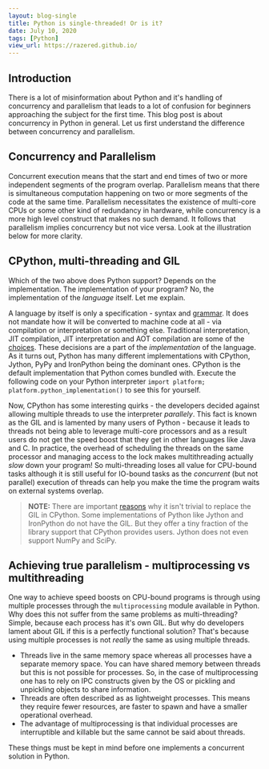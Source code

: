 ```yaml
---
layout: blog-single
title: Python is single-threaded! Or is it?
date: July 10, 2020
tags: [Python] 
view_url: https://razered.github.io/
---
```


## Introduction 
There is a lot of misinformation about Python and it's handling of concurrency and parallelism that leads to a lot of confusion for beginners approaching the subject for the first time. This blog post is about concurrency in Python in general. Let us first understand the difference between concurrency and parallelism.

## Concurrency and Parallelism
Concurrent execution means that the start and end times of two or more independent segments of the program overlap. Parallelism means that there is simultaneous computation happening on two or more segments of the code at the same time. Parallelism necessitates the existence of multi-core CPUs or some other kind of redundancy in hardware, while concurrency is a more high level construct that makes no such demand. It follows that parallelism implies concurrency but not vice versa. Look at the illustration below for more clarity.

## CPython, multi-threading and GIL
Which of the two above does Python support? Depends on the implementation. The implementation of your program? No, the implementation of the _language_ itself. Let me explain.

A language by itself is only a specification - syntax and [grammar](https://docs.python.org/3/reference/grammar.html). It does not mandate how it will be converted to machine code at all - via compilation or interpretation or something else. Traditional interpretation, JIT compilation, JIT interpretation and AOT compilation are some of the [choices](https://softwareengineering.stackexchange.com/questions/246094/understanding-the-differences-traditional-interpreter-jit-compiler-jit-interp). These decisions are a part of the _implementation_ of the language. As it turns out, Python has many different implementations with CPython, Jython, PyPy and IronPython being the dominant ones. CPython is the default implementation that Python comes bundled with. Execute the following code on your Python interpreter `import platform; platform.python_implementation()`  to see this for yourself.

Now, CPython has some interesting quirks - the developers decided against allowing multiple threads to use the interpreter _parallely_. This fact is known as the GIL and is lamented by many users of Python - because it leads to threads not being able to leverage multi-core processors and as a result users do not get the speed boost that they get in other languages like Java and C. In practice, the overhead of scheduling the threads on the same processor and managing access to the lock makes multithreading actually _slow_ down your program! So multi-threading loses all value for CPU-bound tasks although it is still useful for IO-bound tasks as the _concurrent_ (but not parallel) execution of threads can help you make the time the program waits on external systems overlap.

> **NOTE:** There are important [reasons](https://wiki.python.org/moin/GlobalInterpreterLock) why it isn't trivial to replace the GIL in CPython. Some implementations of Python like Jython and IronPython do not have the GIL. But they offer a tiny fraction of the library support that CPython provides users. Jython does not even support NumPy and SciPy. 

## Achieving true parallelism - multiprocessing vs multithreading
One way to achieve speed boosts on CPU-bound programs is through using multiple processes through the `multiprocessing` module available in Python. Why does this not suffer from the same problems as multi-threading? Simple, because each process has it's own GIL. But why do developers lament about GIL if this is a perfectly functional solution? That's because using multiple processes is not _really_ the same as using multiple threads. 
- Threads live in the same memory space whereas all processes have a separate memory space. You can have shared memory between threads but this is not possible for processes. So, in the case of multiprocessing one has to rely on IPC constructs given by the OS or pickling and unpickling objects to share information.
- Threads are often described as as lightweight processes. This means they require fewer resources, are faster to spawn and have a smaller operational overhead. 
- The advantage of multiprocessing is that individual processes are interruptible and killable but the same cannot be said about threads.

These things must be kept in mind before one implements a concurrent solution in Python.